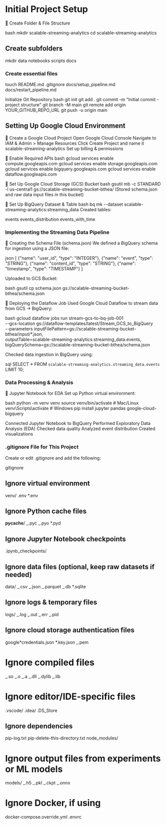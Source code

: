 # Initial Project Setup

📁 Create Folder & File Structure

bash
mkdir scalable-streaming-analytics
cd scalable-streaming-analytics

## Create subfolders

mkdir data notebooks scripts docs

### Create essential files

touch README.md .gitignore docs/setup_pipeline.md docs/restart_pipeline.md

Initialize Git Repository
bash
git init
git add .
git commit -m "Initial commit - project structure"
git branch -M main
git remote add origin YOUR_GITHUB_REPO_URL
git push -u origin main

## Setting Up Google Cloud Environment

🔹 Create a Google Cloud Project
Open Google Cloud Console
Navigate to IAM & Admin > Manage Resources
Click Create Project and name it scalable-streaming-analytics
Set up billing & permissions

🔹 Enable Required APIs
bash
gcloud services enable compute.googleapis.com
gcloud services enable storage.googleapis.com
gcloud services enable bigquery.googleapis.com
gcloud services enable dataflow.googleapis.com

🔹 Set Up Google Cloud Storage (GCS) Bucket
bash
gsutil mb -c STANDARD -l us-central1 gs://scalable-streaming-bucket-bthea/
(Stored schema.json and raw data input files in this bucket)

🔹 Set Up BigQuery Dataset & Table
bash
bq mk --dataset scalable-streaming-analytics:streaming_data
Created tables:

events
events_distribution
events_with_time

### Implementing the Streaming Data Pipeline

🔹 Creating the Schema File (schema.json)
We defined a BigQuery schema for ingestion using a JSON file:

json
[
{"name": "user_id", "type": "INTEGER"},
{"name": "event", "type": "STRING"},
{"name": "content_id", "type": "STRING"},
{"name": "timestamp", "type": "TIMESTAMP"}
]

Uploaded to GCS Bucket:

bash
gsutil cp schema.json gs://scalable-streaming-bucket-bthea/schema.json

🔹 Deploying the Dataflow Job
Used Google Cloud Dataflow to stream data from GCS → BigQuery:

bash
gcloud dataflow jobs run stream-gcs-to-bq-job-001 \
 --gcs-location gs://dataflow-templates/latest/Stream_GCS_to_BigQuery \
 --parameters inputFilePattern=gs://scalable-streaming-bucket-bthea/input/\*.json,\
 outputTable=scalable-streaming-analytics:streaming_data.events,\
 bigQuerySchema=gs://scalable-streaming-bucket-bthea/schema.json

Checked data ingestion in BigQuery using:

sql
SELECT \* FROM `scalable-streaming-analytics.streaming_data.events`
LIMIT 10;

### Data Processing & Analysis

🔹 Jupyter Notebook for EDA
Set up Python virtual environment:

bash
python -m venv venv
source venv/bin/activate # Mac/Linux
venv\Scripts\activate # Windows
pip install jupyter pandas google-cloud-bigquery

Connected Jupyter Notebook to BigQuery
Performed Exploratory Data Analysis (EDA)
Checked data quality
Analyzed event distribution
Created visualizations

### .gitignore File for This Project

Create or edit .gitignore and add the following:

gitignore

## Ignore virtual environment

venv/
.env
\*.env

## Ignore Python cache files

**pycache**/
_.pyc
_.pyo
\*.pyd

## Ignore Jupyter Notebook checkpoints

.ipynb_checkpoints/

## Ignore data files (optional, keep raw datasets if needed)

data/
_.csv
_.json
_.parquet
_.db
\*.sqlite

## Ignore logs & temporary files

logs/
_.log
_.out
_.err
_.pid

## Ignore cloud storage authentication files

google*credentials.json
*.key.json
\_.pem

# Ignore compiled files

_.so
_.o
_.a
_.dll
_.dylib
_.lib

# Ignore editor/IDE-specific files

.vscode/
.idea/
.DS_Store

## Ignore dependencies

pip-log.txt
pip-delete-this-directory.txt
node_modules/

# Ignore output files from experiments or ML models

models/
_.h5
_.pkl
_.ckpt
_.onnx

# Ignore Docker, if using

docker-compose.override.yml
.envrc
